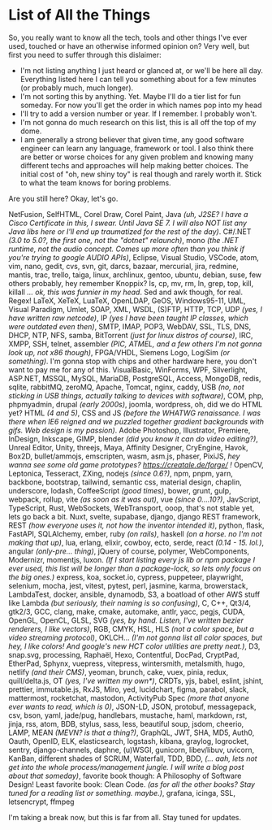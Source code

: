 # List of All the Things

So, you really want to know all the tech, tools and other things I've ever used, touched or have an otherwise informed opinion on? Very well, but first you need to suffer through this dislaimer:

- I'm not listing anything I just heard or glanced at, or we'll be here all day. Everything listed here I can tell you something about for a few minutes (or probably much, much longer).
- I'm not sorting this by anything. Yet. Maybe I'll do a tier list for fun someday. For now you'll get the order in which names pop into my head
- I'll try to add a version number or year. If I remember. I probably won't.
- I'm not gonna do much research on this list, this is all off the top of my dome.
- I am generally a strong believer that given time, any good software engineer can learn any language, framework or tool. I also think there are better or worse choices for any given problem and knowing many different techs and approaches will help making better choices. The initial cost of "oh, new shiny toy" is real though and rarely worth it. Stick to what the team knows for boring problems.

Are you still here? Okay, let's go.

<div class="infodump">

NetFusion, SelfHTML, Corel Draw, Corel Paint, Java *(uh, J2SE? I have a Cisco Certificate in this, I swear. Until Java SE 7. I will also NOT list any Java libs here or I'll end up traumatized for the rest of the day)*. C#/.NET *(3.0 to 5.0?, the first one, not the "dotnet" relaunch)*, mono *(the .NET runtime, not the audio concept. Comes up more often than you think if you're trying to google AUDIO APIs)*, Eclipse, Visual Studio, VSCode, atom, vim, nano, gedit, cvs, svn, git, darcs, bazaar, mercurial, jira, redmine, mantis, trac, trello, taiga, linux, archlinux, gentoo, ubuntu, debian, suse, few others probably, hey remember Knoppix? ls, cp, mv, rm, ln, grep, top, kill, killall *… ok, this was funnier in my head*. Sed and awk though, for real. Regex! LaTeX, XeTeX, LuaTeX, OpenLDAP, GeOS, Windows95-11, UML, Visual Paradigm, Umlet, SOAP, XML, WSDL, (S)FTP, HTTP, TCP, UDP *(yes, I have written raw netcode)*, IP *(yes I have been taught IP classes, which were outdated even then)*, SMTP, IMAP, POP3, WebDAV, SSL, TLS, DNS, DHCP, NTP, NFS, samba, BitTorrent *(just for linux distros of course)*, IRC, XMPP, SSH, telnet, assembler *(PIC, ATMEL, and a few others I'm not gonna look up, not x86 though)*, FPGA/VHDL, Siemens Logo, LogiSim *(or something)*. I'm gonna stop with chips and other hardware here, you don't want to pay me for any of this. VisualBasic, WinForms, WPF, Silverlight, ASP.NET, MSSQL, MySQL, MariaDB, PostgreSQL, Access, MongoDB, redis, sqlite, rabbitMQ, zeroMQ, Apache, Tomcat, nginx, caddy, USB *(no, not sticking in USB things, actually talking to devices with software)*, COM, php, phpmyadmin, drupal *(early 2000s)*, joomla, wordpress, oh, did we do HTML yet? HTML *(4 and 5)*, CSS and JS *(before the WHATWG renaissance. I was there when IE6 reigned and we puzzled together gradient backgrounds with gifs. Web design is my passion)*. Adobe Photoshop, Illustrator, Premiere, InDesign, Inkscape, GIMP, blender *(did you know it can do video editing?)*, Unreal Editor, Unity, threejs, Maya, Affinity Designer, CryEngine, Havok, Box2D, bullet/ammojs, emscripten, wasm, asm.js, phaser, PixiJS, *hey wanna see some old game prototypes? https://creatale.de/forge/ !* OpenCV, Leptonica, Tesseract, ZXing, nodejs *(since 0.6?)*, npm, pnpm, yarn, backbone, bootstrap, tailwind, semantic css, material design, chaplin, underscore, lodash, CoffeeScript *(good times)*, bower, grunt, gulp, webpack, rollup, vite *(as soon as it was out)*, vue *(since 0.…10?)*, JavScript, TypeScript, Rust, WebSockets, WebTransport, ooop, that's not stable yet, lets go back a bit. Nuxt, svelte, supabase, django, django REST framework, REST *(how everyone uses it, not how the inventor intended it)*, python, flask, FastAPI, SQLAlchemy, ember, ruby *(on rails)*, haskell *(on a horse. no I'm not making that up)*, lua, erlang, elixir, cowboy, ecto, serde, react *(0.14 - 15. lol.)*, angular *(only-pre… thing)*, jQuery of course, polymer, WebComponents, Modernizr, momentjs, luxon. *(If I start listing every js lib or npm package I ever used, this list will be longer than a package-lock, so lets only focus on the big ones.)* express, koa, socket.io, cypress, puppeteer, playwright, selenium, mocha, jest, vitest, pytest, perl, jasmine, karma, browerstack, LambdaTest, docker, ansible, dynamodb, S3, a boatload of other AWS stuff like Lambda *(but seriously, their naming is so confusing)*, C, C++, Qt3/4, gtk2/3, GCC, clang, make, cmake, automake, antlr, yacc, pegjs, CUDA, OpenGL, OpenCL, GLSL, SVG *(yes, by hand. Listen, I've written bezier renderers, I like vectors)*, RGB, CMYK, HSL, HLS *(not a color space, but a video streaming protocol)*, OKLCH… *(I'm not gonna list all color spaces, but hey, I like colors! And google's new HCT color utilities are pretty neat.)*, D3, snap.svg, processing, Raphaël, Hexo, Contentful, DocPad, CryptPad, EtherPad, Sphynx, vuepress, vitepress, wintersmith, metalsmith, hugo, netlify *(and their CMS)*, yeoman, brunch, cake, vuex, pinia, redux, quill/delta.js, OT *(yes, I've written my own\*)*, CRDTs, yjs, babel, eslint, jshint, prettier, immutable.js, RxJS, Miro, yed, lucidchart, figma, parabol, slack, mattermost, rocketchat, mastodon, ActivityPub Spec *(more that anyone ever wants to read, which is 0)*, JSON-LD, JSON, protobuf, messagepack, csv, bson, yaml, jade/pug, handlebars, mustache, haml, markdown, rst, jinja, rss, atom, BDB, stylus, sass, less, beautiful soup, jsdom, cheerio, LAMP, MEAN *(MEVN? is that a thing?)*, GraphQL, JWT, SHA, MD5, Auth0, Oauth, OpenID, ELK, elasticsearch, logstash, kibana, graylog, logrocket, sentry, django-channels, daphne, (u)WSGI, gunicorn, libev/libuv, uvicorn, KanBan, different shades of SCRUM, Waterfall, TDD, BDD, *(… aah, lets not get into the whole process/management jungle. I will write a blog post about that someday)*, favorite book though: A Philosophy of Software Design! Least favorite book: Clean Code. *(as for all the other books? Stay tuned for a reading list or something. maybe.)*, grafana, icinga, SSL, letsencrypt, ffmpeg


</div>

I'm taking a break now, but this is far from all. Stay tuned for updates.
